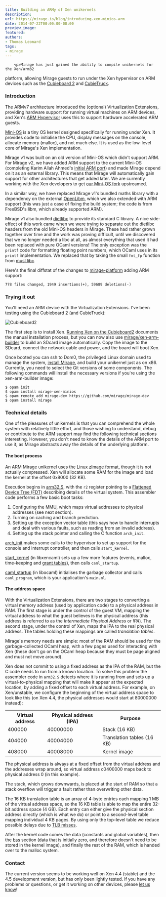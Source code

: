```yaml
---
title: Building an ARMy of Xen unikernels
description:
url: https://mirage.io/blog/introducing-xen-minios-arm
date: 2014-07-22T00:00:00-00:00
preview_image:
featured:
authors:
- Thomas Leonard
tags:
- mirage
---
```



        <p>Mirage has just gained the ability to compile unikernels for the Xen/arm32
platform, allowing Mirage guests to run under the Xen hypervisor on ARM
devices such as the <a href="http://cubietruck.com/collections/frontpage/products/cubieboard2-allwinner-a20-arm-cortex-a7-dual-core-development-board">Cubieboard 2</a> and <a href="http://cubietruck.com/collections/frontpage/products/cubietruck-cubieboard3-cortex-a7-dual-core-2gb-ram-8gb-flash-with-wifi-bt">CubieTruck</a>.</p>
<h3>Introduction</h3>
<p>The ARMv7 architecture introduced the (optional) Virtualization Extensions,
providing hardware support for running virtual machines on ARM devices, and
Xen's <a href="http://www.xenproject.org/developers/teams/arm-hypervisor.html">ARM Hypervisor</a> uses this to support hardware accelerated
ARM guests.</p>
<p><a href="http://wiki.xen.org/wiki/Mini-OS">Mini-OS</a> is a tiny OS kernel designed specifically for running under Xen.
It provides code to initialise the CPU, display messages on the console,
allocate memory (malloc), and not much else. It is used as the low-level
core of Mirage's Xen implementation.</p>
<p>Mirage v1 was built on an old version of Mini-OS which didn't support ARM.
For Mirage v2, we have added ARM support to the current Mini-OS (completing
Karim Allah Ahmed's <a href="http://lists.xen.org/archives/html/xen-devel/2014-01/msg00249.html">initial ARM port</a>) and made Mirage depend
on it as an external library.
This means that Mirage will automatically gain support for other
architectures that get added later.
We are currently working with the Xen developers to get
<a href="https://github.com/talex5/xen">our Mini-OS fork</a> upstreamed.</p>
<p>In a similar way, we have replaced Mirage v1's bundled maths library with a
dependency on the external
<a href="https://github.com/JuliaLang/openlibm">OpenLibm</a>, which we also extended
with ARM support (this was just a case of fixing the build system; the code
is from FreeBSD's libm, which already supported ARM).</p>
<p>Mirage v1 also bundled <a href="http://www.fefe.de/dietlibc/">dietlibc</a> to provide its standard C library.
A nice side-effect of this work came when we were trying to separate out the
dietlibc headers from the old Mini-OS headers in Mirage.
These had rather grown together over time and the work was proving
difficult, until we discovered that we no longer needed a libc at all, as
almost everything that used it had been replaced with pure OCaml versions!
The only exception was the <code>printf</code> code for formatting floating point
numbers, which OCaml uses in its <code>printf</code> implementation.
We replaced that by taking the small <code>fmt_fp</code> function from
<a href="http://www.musl-libc.org/">musl libc</a>.</p>
<p>Here's the final diffstat of the changes to <a href="https://github.com/mirage/mirage-platform">mirage-platform</a>
adding ARM support:</p>
<pre><code>778 files changed, 1949 insertions(+), 59689 deletions(-)
</code></pre>
<h3>Trying it out</h3>
<p>You'll need an ARM device with the Virtualization Extensions.
I've been testing using the Cubieboard 2 (and CubieTruck):</p>
<p><img src="https://mirage.io/graphics/cubieboard2.jpg" alt="Cubieboard2"/></p>
<p>The first step is to install Xen.
<a href="https://mirage.io/docs/xen-on-cubieboard2">Running Xen on the Cubieboard2</a>
documents the manual installation process, but you can now also use
<a href="https://github.com/mirage/xen-arm-builder">mirage/xen-arm-builder</a> to build
an SDcard image automatically.
Copy the image to the SDcard, connect the network cable and power, and the
board will boot Xen.</p>
<p>Once booted you can ssh to Dom0, the privileged Linux domain used to manage
the system, <a href="https://mirage.io/docs/install">install Mirage</a>, and build your unikernel just
as on x86.
Currently, you need to select the Git versions of some components.
The following commands will install the necessary versions if you're using
the xen-arm-builder image:</p>
<pre><code class="language-bash">$ opam init
$ opam install mirage-xen-minios
$ opam remote add mirage-dev https://github.com/mirage/mirage-dev
$ opam install mirage
</code></pre>
<h3>Technical details</h3>
<p>One of the pleasures of unikernels is that you can comprehend the whole
system with relatively little effort, and
those wishing to understand, debug or contribute to the ARM support may find
the following technical sections interesting.
However, you don't need to know the details of the ARM port to use it,
as Mirage abstracts away the details of the underlying platform.</p>
<h4>The boot process</h4>
<p>An ARM Mirage unikernel uses the <a href="http://www.simtec.co.uk/products/SWLINUX/files/booting_article.html">Linux zImage format</a>, though it is
not actually compressed. Xen will allocate some RAM for the image and load
the kernel at the offset 0x8000 (32 KB).</p>
<p>Execution begins in <a href="https://github.com/talex5/xen/blob/cde4b7e14b0aeedcdc006b0622905b7af2665c77/extras/mini-os/arch/arm/arm32.S#L8">arm32.S</a>, with the <code>r2</code> register pointing to a
<a href="http://www.devicetree.org">Flattened Device Tree (FDT)</a> describing details of the virtual system.
This assembler code performs a few basic boot tasks:</p>
<ol>
<li>Configuring the MMU, which maps virtual addresses to physical addresses (see next section).
</li>
<li>Turning on caching and branch prediction.
</li>
<li>Setting up the exception vector table (this says how to handle interrupts and deal with various faults, such as reading from an invalid address).
</li>
<li>Setting up the stack pointer and calling the C function <code>arch_init</code>.
</li>
</ol>
<p><a href="https://github.com/talex5/xen/blob/cde4b7e14b0aeedcdc006b0622905b7af2665c77/extras/mini-os/arch/arm/setup.c#L74">arch_init</a> makes some calls to the hypervisor to set up support for the console and interrupt controller, and then calls <code>start_kernel</code>.</p>
<p><a href="https://github.com/mirage/mirage-platform/blob/b0a027d4486230ce6e1e8fd0e7354b17e9c388f5/xen/runtime/xencaml/main.c#L57">start_kernel</a> (in libxencaml) sets up a few more features (events, malloc, time-keeping and <a href="http://wiki.xen.org/wiki/Grant_Table">grant tables</a>), then calls <code>caml_startup</code>.</p>
<p><a href="https://github.com/mirage/mirage-platform/blob/b0a027d4486230ce6e1e8fd0e7354b17e9c388f5/xen/runtime/ocaml/startup.c#L202">caml_startup</a> (in libocaml) initialises the garbage collector and calls <code>caml_program</code>, which is your application's <code>main.ml</code>.</p>
<h4>The address space</h4>
<p>With the Virtualization Extensions, there are two stages to converting a
virtual memory address (used by application code) to a physical address in
RAM.
The first stage is under the control of the guest VM, mapping the virtual
address to what the guest believes is the physical address (this address is
referred to as the <em>Intermediate Physical Address</em> or <em>IPA</em>).
The second stage, under the control of Xen, maps the IPA to the real
physical address.
The tables holding these mappings are called <em>translation tables</em>.</p>
<p>Mirage's memory needs are simple: most of the RAM should be used for the
garbage-collected OCaml heap, with a few pages used for interacting with Xen
(these don't go on the OCaml heap because they must be page aligned and must
not move around).</p>
<p>Xen does not commit to using a fixed address as the IPA of the RAM, but the
C code needs to run from a known location. To solve this problem the
assembler code in <code>arm32.S</code> detects where it is running from and sets up a
virtual-to-physical mapping that will make it appear at the expected
location, by adding a fixed offset to each virtual address.
For example, on Xen/unstable, we configure the beginning of the virtual
address space to look like this (on Xen 4.4, the physical addresses would
start at 80000000 instead):</p>
<table>
  <tr><th>Virtual address</th><th>Physical address (IPA)</th><th>Purpose</th></tr>
  <tr><td>400000</td><td>40000000</td><td>Stack (16 KB)</td></tr>
  <tr><td>404000</td><td>40004000</td><td>Translation tables (16 KB)</td></tr>
  <tr><td>408000</td><td>40008000</td><td>Kernel image</td></tr>
</table>
<p>The physical address is always at a fixed offset from the virtual address and
the addresses wrap around, so virtual address c0400000 maps back to physical
address 0 (in this example).</p>
<p>The stack, which grows downwards, is placed at the start of RAM so that a
stack overflow will trigger a fault rather than overwriting other data.</p>
<p>The 16 KB translation table is an array of 4-byte entries each mapping 1 MB
of the virtual address space, so the 16 KB table is able to map the entire
32-bit address space (4 GB). Each entry can either give the physical section
address directly (which is what we do) or point to a second-level table
mapping individual 4 KB pages. By using only the top-level table we reduce
possible delays due to <a href="http://en.wikipedia.org/wiki/Translation_lookaside_buffer">TLB misses</a>.</p>
<p>After the kernel code comes the data (constants and global variables), then
the <a href="http://en.wikipedia.org/wiki/.bss">bss</a> section (data that is initially
zero, and therefore doesn't need to be stored in the kernel image),
and finally the rest of the RAM, which is handed over to the malloc system.</p>
<h3>Contact</h3>
<p>The current version seems to be working well on Xen 4.4 (stable) and the 4.5
development version, but has only been lightly tested.
If you have any problems or questions, or get it working on other devices,
please <a href="https://mirage.io/community/">let us know</a>!</p>

      
